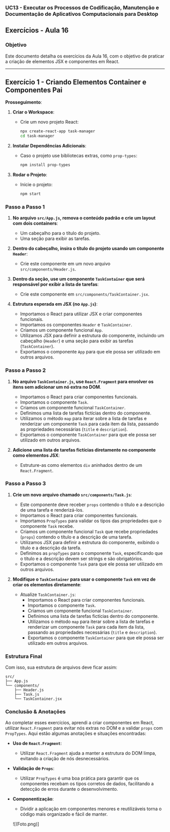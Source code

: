 ### UC13 - Executar os Processos de Codificação, Manutenção e Documentação de Aplicativos Computacionais para Desktop

## Exercícios - Aula 16

### Objetivo
Este documento detalha os exercícios da Aula 16, com o objetivo de praticar a criação de elementos JSX e componentes em React.

---

## Exercício 1 - Criando Elementos Container e Componentes Pai

**Prosseguimento**:

1. **Criar o Workspace**:
   - Crie um novo projeto React:
     ```bash
     npx create-react-app task-manager
     cd task-manager
     ```

2. **Instalar Dependências Adicionais**:
   - Caso o projeto use bibliotecas extras, como `prop-types`:
     ```bash
     npm install prop-types
     ```

3. **Rodar o Projeto**:
   - Inicie o projeto:
     ```bash
     npm start
     ```

### Passo a Passo 1

1. **No arquivo `src/App.js`, remova o conteúdo padrão e crie um layout com dois containers**:
   - Um cabeçalho para o título do projeto.
   - Uma seção para exibir as tarefas.

2. **Dentro do cabeçalho, insira o título do projeto usando um componente `Header`**:
   - Crie este componente em um novo arquivo `src/components/Header.js`.

3. **Dentro da seção, use um componente `TaskContainer` que será responsável por exibir a lista de tarefas**:
   - Crie este componente em `src/components/TaskContainer.jsx`.

4. **Estrutura esperada em JSX (no `App.js`)**:
   - Importamos o React para utilizar JSX e criar componentes funcionais.
   - Importamos os componentes `Header` e `TaskContainer`.
   - Criamos um componente funcional `App`.
   - Utilizamos JSX para definir a estrutura do componente, incluindo um cabeçalho (`Header`) e uma seção para exibir as tarefas (`TaskContainer`).
   - Exportamos o componente `App` para que ele possa ser utilizado em outros arquivos.

### Passo a Passo 2

1. **No arquivo `TaskContainer.js`, use `React.Fragment` para envolver os itens sem adicionar um nó extra no DOM**.
   - Importamos o React para criar componentes funcionais.
   - Importamos o componente `Task`.
   - Criamos um componente funcional `TaskContainer`.
   - Definimos uma lista de tarefas fictícias dentro do componente.
   - Utilizamos o método `map` para iterar sobre a lista de tarefas e renderizar um componente `Task` para cada item da lista, passando as propriedades necessárias (`title` e `description`).
   - Exportamos o componente `TaskContainer` para que ele possa ser utilizado em outros arquivos.

2. **Adicione uma lista de tarefas fictícias diretamente no componente como elementos JSX**:
   - Estruture-as como elementos `div` aninhados dentro de um `React.Fragment`.

### Passo a Passo 3

1. **Crie um novo arquivo chamado `src/components/Task.js`**:
   - Este componente deve receber `props` contendo o título e a descrição de uma tarefa e renderizá-los.
   - Importamos o React para criar componentes funcionais.
   - Importamos `PropTypes` para validar os tipos das propriedades que o componente `Task` recebe.
   - Criamos um componente funcional `Task` que recebe propriedades (`props`) contendo o título e a descrição de uma tarefa.
   - Utilizamos JSX para definir a estrutura do componente, exibindo o título e a descrição da tarefa.
   - Definimos as `propTypes` para o componente `Task`, especificando que o título e a descrição devem ser strings e são obrigatórios.
   - Exportamos o componente `Task` para que ele possa ser utilizado em outros arquivos.

2. **Modifique o `TaskContainer` para usar o componente `Task` em vez de criar os elementos diretamente**:
   - Atualize `TaskContainer.js`:
     - Importamos o React para criar componentes funcionais.
     - Importamos o componente `Task`.
     - Criamos um componente funcional `TaskContainer`.
     - Definimos uma lista de tarefas fictícias dentro do componente.
     - Utilizamos o método `map` para iterar sobre a lista de tarefas e renderizar um componente `Task` para cada item da lista, passando as propriedades necessárias (`title` e `description`).
     - Exportamos o componente `TaskContainer` para que ele possa ser utilizado em outros arquivos.

### Estrutura Final

Com isso, sua estrutura de arquivos deve ficar assim:

```
src/
├── App.js
└── components/
    ├── Header.js
    ├── Task.js
    └── TaskContainer.jsx
```

### Conclusão & Anotações

Ao completar esses exercícios, aprendi a criar componentes em React, utilizar `React.Fragment` para evitar nós extras no DOM e a validar `props` com `PropTypes`. Aqui estão algumas anotações e situações encontradas:

- **Uso de `React.Fragment`**:
  - Utilizar `React.Fragment` ajuda a manter a estrutura do DOM limpa, evitando a criação de nós desnecessários.

- **Validação de `Props`**:
  - Utilizar `PropTypes` é uma boa prática para garantir que os componentes recebam os tipos corretos de dados, facilitando a detecção de erros durante o desenvolvimento.

- **Componentização**:
  - Dividir a aplicação em componentes menores e reutilizáveis torna o código mais organizado e fácil de manter.

  ![(Foto.png)]